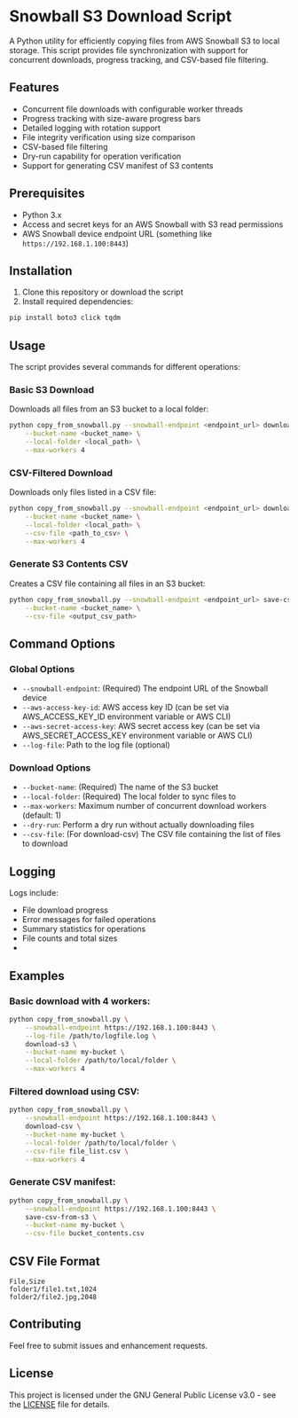 # Snowball S3 Download Script

A Python utility for efficiently copying files from AWS Snowball S3 to local storage. This script provides file
synchronization with support for concurrent downloads, progress tracking, and CSV-based file filtering.

## Features

- Concurrent file downloads with configurable worker threads
- Progress tracking with size-aware progress bars
- Detailed logging with rotation support
- File integrity verification using size comparison
- CSV-based file filtering
- Dry-run capability for operation verification
- Support for generating CSV manifest of S3 contents

## Prerequisites

- Python 3.x
- Access and secret keys for an AWS Snowball with S3 read permissions
- AWS Snowball device endpoint URL (something like `https://192.168.1.100:8443`)

## Installation

1. Clone this repository or download the script
2. Install required dependencies:

```bash
pip install boto3 click tqdm
```

## Usage

The script provides several commands for different operations:

### Basic S3 Download

Downloads all files from an S3 bucket to a local folder:

```bash
python copy_from_snowball.py --snowball-endpoint <endpoint_url> download-s3 \
    --bucket-name <bucket_name> \
    --local-folder <local_path> \
    --max-workers 4
```

### CSV-Filtered Download

Downloads only files listed in a CSV file:

```bash
python copy_from_snowball.py --snowball-endpoint <endpoint_url> download-csv \
    --bucket-name <bucket_name> \
    --local-folder <local_path> \
    --csv-file <path_to_csv> \
    --max-workers 4
```

### Generate S3 Contents CSV

Creates a CSV file containing all files in an S3 bucket:

```bash
python copy_from_snowball.py --snowball-endpoint <endpoint_url> save-csv-from-s3 \
    --bucket-name <bucket_name> \
    --csv-file <output_csv_path>
```

## Command Options

### Global Options

- `--snowball-endpoint`: (Required) The endpoint URL of the Snowball device
- `--aws-access-key-id`: AWS access key ID (can be set via AWS_ACCESS_KEY_ID environment variable or AWS CLI)
- `--aws-secret-access-key`: AWS secret access key (can be set via AWS_SECRET_ACCESS_KEY environment variable or AWS CLI)
- `--log-file`: Path to the log file (optional)

### Download Options

- `--bucket-name`: (Required) The name of the S3 bucket
- `--local-folder`: (Required) The local folder to sync files to
- `--max-workers`: Maximum number of concurrent download workers (default: 1)
- `--dry-run`: Perform a dry run without actually downloading files
- `--csv-file`: (For download-csv) The CSV file containing the list of files to download

## Logging

Logs include:

- File download progress
- Error messages for failed operations
- Summary statistics for operations
- File counts and total sizes
- 
## Examples

### Basic download with 4 workers:

```bash
python copy_from_snowball.py \
    --snowball-endpoint https://192.168.1.100:8443 \
    --log-file /path/to/logfile.log \
    download-s3 \
    --bucket-name my-bucket \
    --local-folder /path/to/local/folder \
    --max-workers 4
```

### Filtered download using CSV:

```bash
python copy_from_snowball.py \
    --snowball-endpoint https://192.168.1.100:8443 \
    download-csv \
    --bucket-name my-bucket \
    --local-folder /path/to/local/folder \
    --csv-file file_list.csv \
    --max-workers 4
```

### Generate CSV manifest:

```bash
python copy_from_snowball.py \
    --snowball-endpoint https://192.168.1.100:8443 \
    save-csv-from-s3 \
    --bucket-name my-bucket \
    --csv-file bucket_contents.csv
```

## CSV File Format

```csv
File,Size
folder1/file1.txt,1024
folder2/file2.jpg,2048
```

## Contributing

Feel free to submit issues and enhancement requests.

## License

This project is licensed under the GNU General Public License v3.0 - see the [LICENSE](LICENSE) file for details.
